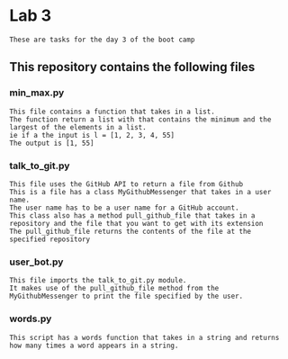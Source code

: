 # Lab 3
    These are tasks for the day 3 of the boot camp

    
## This repository contains the following files
### min_max.py
    This file contains a function that takes in a list.
    The function return a list with that contains the minimum and the
    largest of the elements in a list.
    ie if a the input is l = [1, 2, 3, 4, 55]
    The output is [1, 55] 
        
### talk_to_git.py
    This file uses the GitHub API to return a file from Github
    This is a file has a class MyGithubMessenger that takes in a user
    name.
    The user name has to be a user name for a GitHub account.
    This class also has a method pull_github_file that takes in a
    repository and the file that you want to get with its extension
    The pull_github_file returns the contents of the file at the
    specified repository
    
### user_bot.py
    This file imports the talk_to_git.py module.
    It makes use of the pull_github_file method from the
    MyGithubMessenger to print the file specified by the user.
    
### words.py
    This script has a words function that takes in a string and returns
    how many times a word appears in a string.
